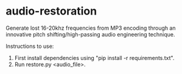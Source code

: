 # audio-restoration

Generate lost 16-20khz frequencies from MP3 encoding through an innovative pitch shifting/high-passing audio engineering technique.

Instructions to use:
1. First install dependencies using "pip install -r requirements.txt".
2. Run restore.py <audio_file>.
